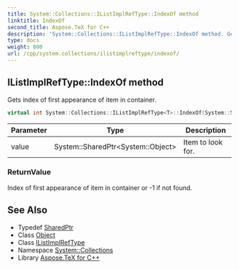 ```yaml
---
title: System::Collections::IListImplRefType::IndexOf method
linktitle: IndexOf
second_title: Aspose.TeX for C++
description: 'System::Collections::IListImplRefType::IndexOf method. Gets index of first appearance of item in container in C++.'
type: docs
weight: 800
url: /cpp/system.collections/ilistimplreftype/indexof/
---
```

## IListImplRefType::IndexOf method


Gets index of first appearance of item in container.

```cpp
virtual int System::Collections::IListImplRefType<T>::IndexOf(System::SharedPtr<System::Object> value) const override
```


| Parameter | Type | Description |
| --- | --- | --- |
| value | System::SharedPtr\<System::Object\> | Item to look for. |

### ReturnValue

Index of first appearance of item in container or -1 if not found.

## See Also

* Typedef [SharedPtr](../../../system/sharedptr/)
* Class [Object](../../../system/object/)
* Class [IListImplRefType](../)
* Namespace [System::Collections](../../)
* Library [Aspose.TeX for C++](../../../)
